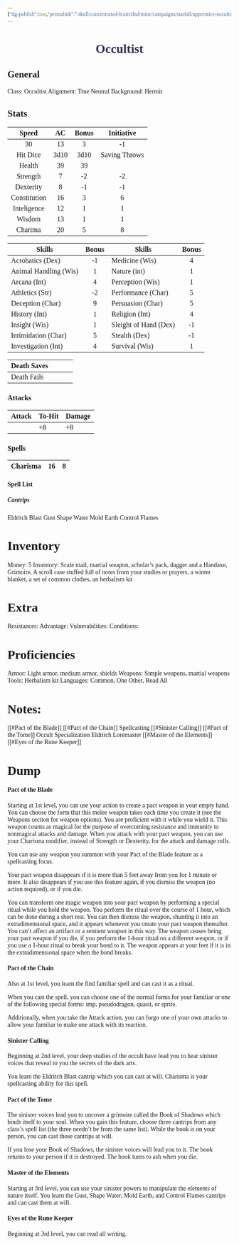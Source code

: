 ```yaml
---
{"dg-publish":true,"permalink":"/skull/concentrated-brain/dnd/mine/campaigns/starfall/apprentice-occultist-sheet/","tags":["Tagless"],"noteIcon":""}
---
```


<style id="Force_Custom_Fonts" type="text/css">@font-face{font-style:normal;font-family:"Merriweather";src:local("Merriweather")}@font-face{font-style:bolder;font-family:"Merriweather";src:local("Merriweather")}@font-face{font-style:normal;font-family:"Merriweather";src:local("Merriweather");unicode-range:U+0-FF,U+2E80-9FFF,U+F900-FAFF,U+FE30-FE4F,U+20000-2FA1F}@font-face{font-style:bolder;font-family:"Merriweather";src:local("Merriweather");unicode-range:U+0-FF,U+2E80-9FFF,U+F900-FAFF,U+FE30-FE4F,U+20000-2FA1F}@font-face{font-style:normal;font-family:"Merriweather";src:local("Merriweather");unicode-range:U+0-FF}@font-face{font-style:bolder;font-family:"Merriweather";src:local("Merriweather");unicode-range:U+0-FF}:not(pre):not(code):not(textarea):not(tt):not(kbd):not(samp):not(var){font-family:"Merriweather"!important}pre,code,textarea,tt,kbd,samp,var{font-family:monospace!important}pre *,code *,textarea *,tt *,kbd *,samp *,var *{font-family:monospace!important}</style>


# <center><span style="color:#323456">Occultist</span></center>




## General
 Class: Occultist
 Alignment: True Neutral 
 Background: Hermit


## Stats

|    Speed     |  AC  | Bonus |  Initiative   |
| :----------: | :--: | :---: | :-----------: |
|      30      |  13  |   3   |      -1       |
|   Hit Dice   | 3d10 | 3d10  | Saving Throws |
|    Health    |  39  |  39   |               |
|   Strength   |  7   |  -2   |      -2       |
|  Dexterity   |  8   |  -1   |      -1       |
| Constitution |  16  |   3   |       6       |
| Inteligence  |  12  |   1   |       1       |
|    Wisdom    |  13  |   1   |       1       |
|   Charima    |  20  |   5   |       8       |

| Skills                | Bonus | Skills                | Bonus |
| --------------------- | :---: | --------------------- | :---: |
| Acrobatics (Dex)      |    -1   | Medicine (Wis)        |      4 |
| Animal Handling (Wis) |    1   | Nature (int)          |      1 |
| Arcana (Int)          |  4    | Perception (Wis)      |      1 |
| Athletics (Str)       |   -2    | Performance (Char)    |  5     |
| Deception (Char)      |    9   | Persuasion (Char)     |  5     |
| History (Int)         |   1    | Religion (Int)        |    4  |
| Insight (Wis)         |    1   | Sleight of Hand (Dex) |  -1     |
| Intimidation (Char)   |     5  | Stealth (Dex)         |    -1   |
| Investigation (Int)   | 4      | Survival (Wis)        |   1    |

| Death Saves  |     |     |     |
| ------------ | --- | --- | --- |
| Death Fails |     |     |     |
### Attacks

| Attack | To-Hit | Damage |
| ------ | ------ | ------ |
|        |   +8     |  +8      |

### Spells

| Charisma |   16  | 8    |
| ------------ | --- | --- |

#### Spell List
##### Cantrips
Eldritch Blast
Gust
Shape Water
Mold Earth
Control Flames

# Inventory

Money: 5
Inventory: Scale mail, martial weapon, scholar’s pack, dagger and a Handaxe, Grimoire, A scroll case stuffed full of notes from your studies or prayers, a winter blanket, a set of common clothes, an herbalism kit
# Extra
Resistances: 
Advantage: 
Vulnerabilities: 
Conditions: 
  

# Proficiencies
		
Armor:  Light armor, medium armor, shields
Weapons: Simple weapons, martial weapons
Tools: Herbalism kit
Languages: Common, One Other, Read All

# Notes: 
[[#Pact of the Blade]]
[[#Pact of the Chain]]
Spellcasting
[[#Sinister Calling]]
[[#Pact of the Tome]]
Occult Specialization
	Eldritch Loremaster
[[#Master of the Elements]]
[[#Eyes of the Rune Keeper]]





# Dump
#### Pact of the Blade

Starting at 1st level, you can use your action to create a pact weapon in your empty hand. You can choose the form that this melee weapon takes each time you create it (see the Weapons section for weapon options). You are proficient with it while you wield it. This weapon counts as magical for the purpose of overcoming resistance and immunity to nonmagical attacks and damage. When you attack with your pact weapon, you can use your Charisma modifier, instead of Strength or Dexterity, for the attack and damage rolls.

You can use any weapon you summon with your Pact of the Blade feature as a spellcasting focus.

Your pact weapon disappears if it is more than 5 feet away from you for 1 minute or more. It also disappears if you use this feature again, if you dismiss the weapon (no action required), or if you die.

You can transform one magic weapon into your pact weapon by performing a special ritual while you hold the weapon. You perform the ritual over the course of 1 hour, which can be done during a short rest. You can then dismiss the weapon, shunting it into an extradimensional space, and it appears whenever you create your pact weapon thereafter. You can’t affect an artifact or a sentient weapon in this way. The weapon ceases being your pact weapon if you die, if you perform the 1-hour ritual on a different weapon, or if you use a 1-hour ritual to break your bond to it. The weapon appears at your feet if it is in the extradimensional space when the bond breaks.

#### Pact of the Chain

Also at 1st level, you learn the find familiar spell and can cast it as a ritual.

When you cast the spell, you can choose one of the normal forms for your familiar or one of the following special forms: imp, pseudodragon, quasit, or sprite.

Additionally, when you take the Attack action, you can forgo one of your own attacks to allow your familiar to make one attack with its reaction.

#### Sinister Calling

Beginning at 2nd level, your deep studies of the occult have lead you to hear sinister voices that reveal to you the secrets of the dark arts.

You learn the Eldritch Blast cantrip which you can cast at will. Charisma is your spellcasting ability for this spell.

#### Pact of the Tome

The sinister voices lead you to uncover a grimoire called the Book of Shadows which binds itself to your soul. When you gain this feature, choose three cantrips from any class’s spell list (the three needn’t be from the same list). While the book is on your person, you can cast those cantrips at will.

If you lose your Book of Shadows, the sinister voices will lead you to it. The book returns to your person if it is destroyed. The book turns to ash when you die.

#### Master of the Elements

Starting at 3rd level, you can use your sinister powers to manipulate the elements of nature itself. You learn the Gust, Shape Water, Mold Earth, and Control Flames cantrips and can cast them at will.

#### Eyes of the Rune Keeper

Beginning at 3rd level, you can read all writing.
